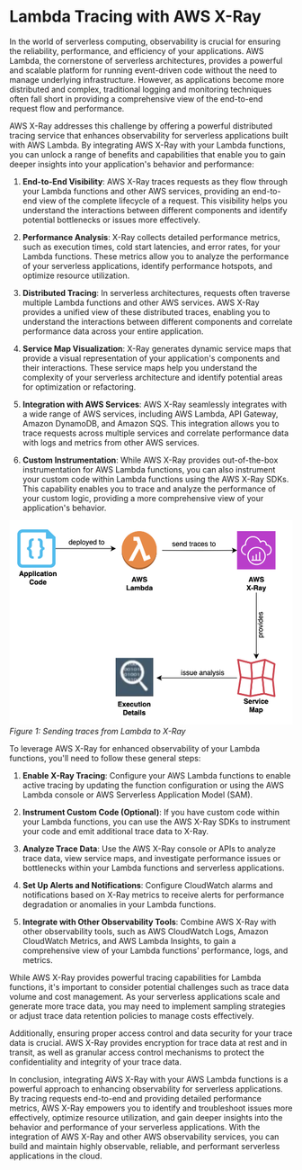 # Lambda Tracing with AWS X-Ray

In the world of serverless computing, observability is crucial for ensuring the reliability, performance, and efficiency of your applications. AWS Lambda, the cornerstone of serverless architectures, provides a powerful and scalable platform for running event-driven code without the need to manage underlying infrastructure. However, as applications become more distributed and complex, traditional logging and monitoring techniques often fall short in providing a comprehensive view of the end-to-end request flow and performance.

AWS X-Ray addresses this challenge by offering a powerful distributed tracing service that enhances observability for serverless applications built with AWS Lambda. By integrating AWS X-Ray with your Lambda functions, you can unlock a range of benefits and capabilities that enable you to gain deeper insights into your application's behavior and performance:

1. **End-to-End Visibility**: AWS X-Ray traces requests as they flow through your Lambda functions and other AWS services, providing an end-to-end view of the complete lifecycle of a request. This visibility helps you understand the interactions between different components and identify potential bottlenecks or issues more effectively.

2. **Performance Analysis**: X-Ray collects detailed performance metrics, such as execution times, cold start latencies, and error rates, for your Lambda functions. These metrics allow you to analyze the performance of your serverless applications, identify performance hotspots, and optimize resource utilization.

3. **Distributed Tracing**: In serverless architectures, requests often traverse multiple Lambda functions and other AWS services. AWS X-Ray provides a unified view of these distributed traces, enabling you to understand the interactions between different components and correlate performance data across your entire application.

4. **Service Map Visualization**: X-Ray generates dynamic service maps that provide a visual representation of your application's components and their interactions. These service maps help you understand the complexity of your serverless architecture and identify potential areas for optimization or refactoring.

5. **Integration with AWS Services**: AWS X-Ray seamlessly integrates with a wide range of AWS services, including AWS Lambda, API Gateway, Amazon DynamoDB, and Amazon SQS. This integration allows you to trace requests across multiple services and correlate performance data with logs and metrics from other AWS services.

6. **Custom Instrumentation**: While AWS X-Ray provides out-of-the-box instrumentation for AWS Lambda functions, you can also instrument your custom code within Lambda functions using the AWS X-Ray SDKs. This capability enables you to trace and analyze the performance of your custom logic, providing a more comprehensive view of your application's behavior.

![Lambda Xrary](../images/xraylambda.png)
*Figure 1: Sending traces from Lambda to X-Ray*

To leverage AWS X-Ray for enhanced observability of your Lambda functions, you'll need to follow these general steps:

1. **Enable X-Ray Tracing**: Configure your AWS Lambda functions to enable active tracing by updating the function configuration or using the AWS Lambda console or AWS Serverless Application Model (SAM).

2. **Instrument Custom Code (Optional)**: If you have custom code within your Lambda functions, you can use the AWS X-Ray SDKs to instrument your code and emit additional trace data to X-Ray.

3. **Analyze Trace Data**: Use the AWS X-Ray console or APIs to analyze trace data, view service maps, and investigate performance issues or bottlenecks within your Lambda functions and serverless applications.

4. **Set Up Alerts and Notifications**: Configure CloudWatch alarms and notifications based on X-Ray metrics to receive alerts for performance degradation or anomalies in your Lambda functions.

5. **Integrate with Other Observability Tools**: Combine AWS X-Ray with other observability tools, such as AWS CloudWatch Logs, Amazon CloudWatch Metrics, and AWS Lambda Insights, to gain a comprehensive view of your Lambda functions' performance, logs, and metrics.

While AWS X-Ray provides powerful tracing capabilities for Lambda functions, it's important to consider potential challenges such as trace data volume and cost management. As your serverless applications scale and generate more trace data, you may need to implement sampling strategies or adjust trace data retention policies to manage costs effectively.

Additionally, ensuring proper access control and data security for your trace data is crucial. AWS X-Ray provides encryption for trace data at rest and in transit, as well as granular access control mechanisms to protect the confidentiality and integrity of your trace data.

In conclusion, integrating AWS X-Ray with your AWS Lambda functions is a powerful approach to enhancing observability for serverless applications. By tracing requests end-to-end and providing detailed performance metrics, AWS X-Ray empowers you to identify and troubleshoot issues more effectively, optimize resource utilization, and gain deeper insights into the behavior and performance of your serverless applications. With the integration of AWS X-Ray and other AWS observability services, you can build and maintain highly observable, reliable, and performant serverless applications in the cloud.